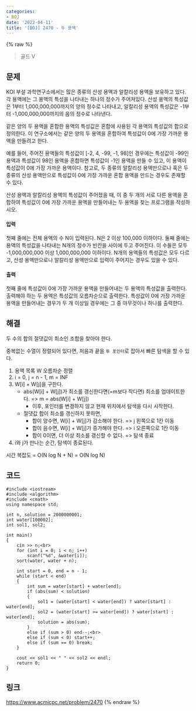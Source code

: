 ```yaml
---
categories:
- BOJ
date: '2022-04-11'
title: '[BOJ] 2470 - 두 용액'
---
```


{% raw %}
> 골드 V<br>

## 문제
KOI 부설 과학연구소에서는 많은 종류의 산성 용액과 알칼리성 용액을 보유하고 있다. 각 용액에는 그 용액의 특성을 나타내는 하나의 정수가 주어져있다. 산성 용액의 특성값은 1부터 1,000,000,000까지의 양의 정수로 나타내고, 알칼리성 용액의 특성값은 -1부터 -1,000,000,000까지의 음의 정수로 나타낸다.

같은 양의 두 용액을 혼합한 용액의 특성값은 혼합에 사용된 각 용액의 특성값의 합으로 정의한다. 이 연구소에서는 같은 양의 두 용액을 혼합하여 특성값이 0에 가장 가까운 용액을 만들려고 한다.

예를 들어, 주어진 용액들의 특성값이 [-2, 4, -99, -1, 98]인 경우에는 특성값이 -99인 용액과 특성값이 98인 용액을 혼합하면 특성값이 -1인 용액을 만들 수 있고, 이 용액이 특성값이 0에 가장 가까운 용액이다. 참고로, 두 종류의 알칼리성 용액만으로나 혹은 두 종류의 산성 용액만으로 특성값이 0에 가장 가까운 혼합 용액을 만드는 경우도 존재할 수 있다.

산성 용액과 알칼리성 용액의 특성값이 주어졌을 때, 이 중 두 개의 서로 다른 용액을 혼합하여 특성값이 0에 가장 가까운 용액을 만들어내는 두 용액을 찾는 프로그램을 작성하시오.

#### 입력
첫째 줄에는 전체 용액의 수 N이 입력된다. N은 2 이상 100,000 이하이다. 둘째 줄에는 용액의 특성값을 나타내는 N개의 정수가 빈칸을 사이에 두고 주어진다. 이 수들은 모두 -1,000,000,000 이상 1,000,000,000 이하이다. N개의 용액들의 특성값은 모두 다르고, 산성 용액만으로나 알칼리성 용액만으로 입력이 주어지는 경우도 있을 수 있다.

#### 출력
첫째 줄에 특성값이 0에 가장 가까운 용액을 만들어내는 두 용액의 특성값을 출력한다. 출력해야 하는 두 용액은 특성값의 오름차순으로 출력한다. 특성값이 0에 가장 가까운 용액을 만들어내는 경우가 두 개 이상일 경우에는 그 중 아무것이나 하나를 출력한다.

## 해결
두 수의 합의 절댓값이 최소인 조합을 찾아야 한다.

중복없는 수열이 정렬되어 있다면, 처음과 끝을 `투 포인터`로 잡아서 빠른 탐색을 할 수 있다.

1. 용액 목록 W 오름차순 정렬
2. i = 0, j = n - 1, m = INF
3. W[i] + W[j]을 구한다.
	- abs(W[i] + W[j])가 최소를 갱신한다면(=m보다 작다면) 최소를 업데이트한다. => m = abs(W[i] + W[j])<br>
		- 이후, 포인터를 변경하지 않고 현재 위치에서 탐색을 다시 시작한다.
	- 절댓값 합이 최소를 갱신하지 못하면,
		- 합이 양수면, W[i] + W[j]가 감소해야 한다. => j 왼쪽으로 1칸 이동<br>
		- 합이 음수면, W[i] + W[j]가 증가해야 한다. => i 오른쪽으로 1칸 이동<br>
		- 합이 0이면, 더 이상 최소를 갱신할 수 없다. => 탐색 종료<br>
4. i와 j가 만나는 순간, 탐색이 종료된다.

시간 복잡도 = O(N log N + N) = O(N log N)

## 코드
```
#include <iostream>
#include <algorithm>
#include <cmath>
using namespace std;

int n, solution = 2000000001;
int water[100002];
int sol1, sol2;

int main()
{
	cin >> n;<br>
	for (int i = 0; i < n; i++)
		scanf("%d", &water[i]);
	sort(water, water + n);
	
	int start = 0, end = n - 1;
	while (start < end)
	{
		int sum = water[start] + water[end];
		if (abs(sum) < solution)
		{
			sol1 = (water[start] < water[end]) ? water[start] : water[end];
			sol2 = (water[start] >= water[end]) ? water[start] : water[end];
			solution = abs(sum);
		}
		else if (sum > 0) end--;<br>
		else if (sum < 0) start++;
		else if (sum == 0) break;
	}

	cout << sol1 << " " << sol2 << endl;
	return 0;
}
```

## 링크
https://www.acmicpc.net/problem/2470
{% endraw %}